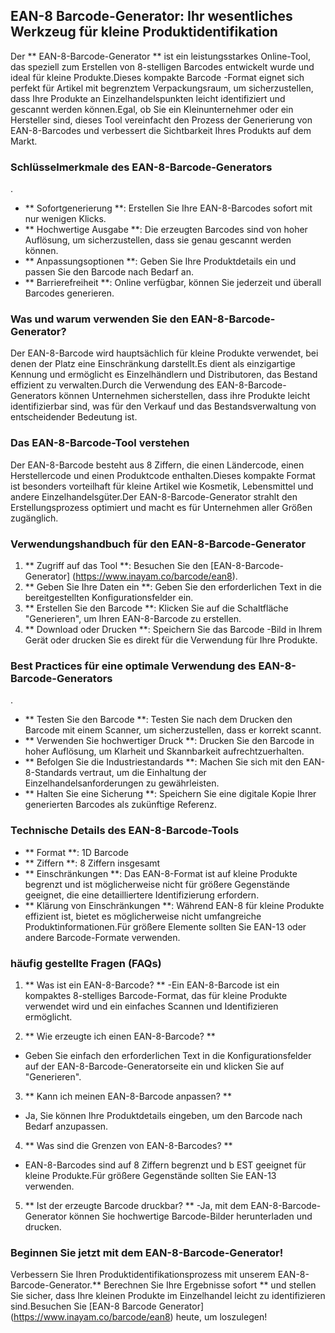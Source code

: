 ## EAN-8 Barcode-Generator: Ihr wesentliches Werkzeug für kleine Produktidentifikation

Der ** EAN-8-Barcode-Generator ** ist ein leistungsstarkes Online-Tool, das speziell zum Erstellen von 8-stelligen Barcodes entwickelt wurde und ideal für kleine Produkte.Dieses kompakte Barcode -Format eignet sich perfekt für Artikel mit begrenztem Verpackungsraum, um sicherzustellen, dass Ihre Produkte an Einzelhandelspunkten leicht identifiziert und gescannt werden können.Egal, ob Sie ein Kleinunternehmer oder ein Hersteller sind, dieses Tool vereinfacht den Prozess der Generierung von EAN-8-Barcodes und verbessert die Sichtbarkeit Ihres Produkts auf dem Markt.

### Schlüsselmerkmale des EAN-8-Barcode-Generators

.
- ** Sofortgenerierung **: Erstellen Sie Ihre EAN-8-Barcodes sofort mit nur wenigen Klicks.
- ** Hochwertige Ausgabe **: Die erzeugten Barcodes sind von hoher Auflösung, um sicherzustellen, dass sie genau gescannt werden können.
- ** Anpassungsoptionen **: Geben Sie Ihre Produktdetails ein und passen Sie den Barcode nach Bedarf an.
- ** Barrierefreiheit **: Online verfügbar, können Sie jederzeit und überall Barcodes generieren.

### Was und warum verwenden Sie den EAN-8-Barcode-Generator?

Der EAN-8-Barcode wird hauptsächlich für kleine Produkte verwendet, bei denen der Platz eine Einschränkung darstellt.Es dient als einzigartige Kennung und ermöglicht es Einzelhändlern und Distributoren, das Bestand effizient zu verwalten.Durch die Verwendung des EAN-8-Barcode-Generators können Unternehmen sicherstellen, dass ihre Produkte leicht identifizierbar sind, was für den Verkauf und das Bestandsverwaltung von entscheidender Bedeutung ist.

### Das EAN-8-Barcode-Tool verstehen

Der EAN-8-Barcode besteht aus 8 Ziffern, die einen Ländercode, einen Herstellercode und einen Produktcode enthalten.Dieses kompakte Format ist besonders vorteilhaft für kleine Artikel wie Kosmetik, Lebensmittel und andere Einzelhandelsgüter.Der EAN-8-Barcode-Generator strahlt den Erstellungsprozess optimiert und macht es für Unternehmen aller Größen zugänglich.

### Verwendungshandbuch für den EAN-8-Barcode-Generator

1. ** Zugriff auf das Tool **: Besuchen Sie den [EAN-8-Barcode-Generator] (https://www.inayam.co/barcode/ean8).
2. ** Geben Sie Ihre Daten ein **: Geben Sie den erforderlichen Text in die bereitgestellten Konfigurationsfelder ein.
3. ** Erstellen Sie den Barcode **: Klicken Sie auf die Schaltfläche "Generieren", um Ihren EAN-8-Barcode zu erstellen.
4. ** Download oder Drucken **: Speichern Sie das Barcode -Bild in Ihrem Gerät oder drucken Sie es direkt für die Verwendung für Ihre Produkte.

### Best Practices für eine optimale Verwendung des EAN-8-Barcode-Generators

.
- ** Testen Sie den Barcode **: Testen Sie nach dem Drucken den Barcode mit einem Scanner, um sicherzustellen, dass er korrekt scannt.
- ** Verwenden Sie hochwertiger Druck **: Drucken Sie den Barcode in hoher Auflösung, um Klarheit und Skannbarkeit aufrechtzuerhalten.
- ** Befolgen Sie die Industriestandards **: Machen Sie sich mit den EAN-8-Standards vertraut, um die Einhaltung der Einzelhandelsanforderungen zu gewährleisten.
- ** Halten Sie eine Sicherung **: Speichern Sie eine digitale Kopie Ihrer generierten Barcodes als zukünftige Referenz.

### Technische Details des EAN-8-Barcode-Tools

- ** Format **: 1D Barcode
- ** Ziffern **: 8 Ziffern insgesamt
- ** Einschränkungen **: Das EAN-8-Format ist auf kleine Produkte begrenzt und ist möglicherweise nicht für größere Gegenstände geeignet, die eine detailliertere Identifizierung erfordern.
- ** Klärung von Einschränkungen **: Während EAN-8 für kleine Produkte effizient ist, bietet es möglicherweise nicht umfangreiche Produktinformationen.Für größere Elemente sollten Sie EAN-13 oder andere Barcode-Formate verwenden.

### häufig gestellte Fragen (FAQs)

1. ** Was ist ein EAN-8-Barcode? **
-Ein EAN-8-Barcode ist ein kompaktes 8-stelliges Barcode-Format, das für kleine Produkte verwendet wird und ein einfaches Scannen und Identifizieren ermöglicht.

2. ** Wie erzeugte ich einen EAN-8-Barcode? **
- Geben Sie einfach den erforderlichen Text in die Konfigurationsfelder auf der EAN-8-Barcode-Generatorseite ein und klicken Sie auf "Generieren".

3. ** Kann ich meinen EAN-8-Barcode anpassen? **
- Ja, Sie können Ihre Produktdetails eingeben, um den Barcode nach Bedarf anzupassen.

4. ** Was sind die Grenzen von EAN-8-Barcodes? **
- EAN-8-Barcodes sind auf 8 Ziffern begrenzt und b EST geeignet für kleine Produkte.Für größere Gegenstände sollten Sie EAN-13 verwenden.

5. ** Ist der erzeugte Barcode druckbar? **
-Ja, mit dem EAN-8-Barcode-Generator können Sie hochwertige Barcode-Bilder herunterladen und drucken.

### Beginnen Sie jetzt mit dem EAN-8-Barcode-Generator!

Verbessern Sie Ihren Produktidentifikationsprozess mit unserem EAN-8-Barcode-Generator.** Berechnen Sie Ihre Ergebnisse sofort ** und stellen Sie sicher, dass Ihre kleinen Produkte im Einzelhandel leicht zu identifizieren sind.Besuchen Sie [EAN-8 Barcode Generator] (https://www.inayam.co/barcode/ean8) heute, um loszulegen!